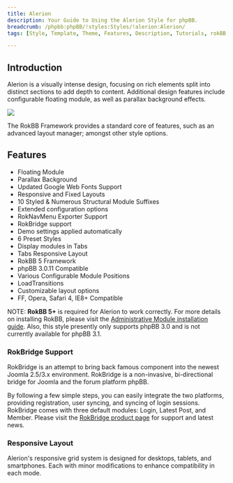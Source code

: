 ```yaml
---
title: Alerion
description: Your Guide to Using the Alerion Style for phpBB.
breadcrumb: /phpbb:phpBB/!styles:Styles/!alerion:Alerion/
tags: [Style, Template, Theme, Features, Description, Tutorials, rokBB 5]

---
```


Introduction
-----

Alerion is a visually intense design, focusing on rich elements split into distinct sections to add depth to content. Additional design features include configurable floating module, as well as parallax background effects. 

![][style]

The RokBB Framework provides a standard core of features, such as an advanced layout manager; amongst other style options.

Features
-----

* Floating Module
* Parallax Background
* Updated Google Web Fonts Support
* Responsive and Fixed Layouts
* 10 Styled & Numerous Structural Module Suffixes
* Extended configuration options
* RokNavMenu Exporter Support
* RokBridge support
* Demo settings applied automatically
* 6 Preset Styles
* Display modules in Tabs
* Tabs Responsive Layout
* RokBB 5 Framework
* phpBB 3.0.11 Compatible
* Various Configurable Module Positions
* LoadTransitions
* Customizable layout options
* FF, Opera, Safari 4, IE8+ Compatible

NOTE: **RokBB 5+** is required for Alerion to work correctly. For more details on installing RokBB, please visit the [Administrative Module installation guide](../../start/styles.md#installing-administrative-modules). Also, this style presently only supports phpBB 3.0 and is not currently available for phpBB 3.1.


### RokBridge Support

RokBridge is an attempt to bring back famous component into the newest Joomla 2.5/3.x environment. RokBridge is a non-invasive, bi-directional bridge for Joomla and the forum platform phpBB. 

By following a few simple steps, you can easily integrate the two platforms, providing registration, user syncing, and syncing of login sessions. RokBridge comes with three default modules: Login, Latest Post, and Member. Please visit the [RokBridge product page][rokbridge] for support and latest news.

### Responsive Layout

Alerion's responsive grid system is designed for desktops, tablets, and smartphones. Each with minor modifications to enhance compatibility in each mode.

[adminguide]: ../../start/styles.md#installing-administrative-modules
[style]: assets/alerion.jpeg
[rokbridge]: http://www.rockettheme.com/extensions-joomla/rokbridge